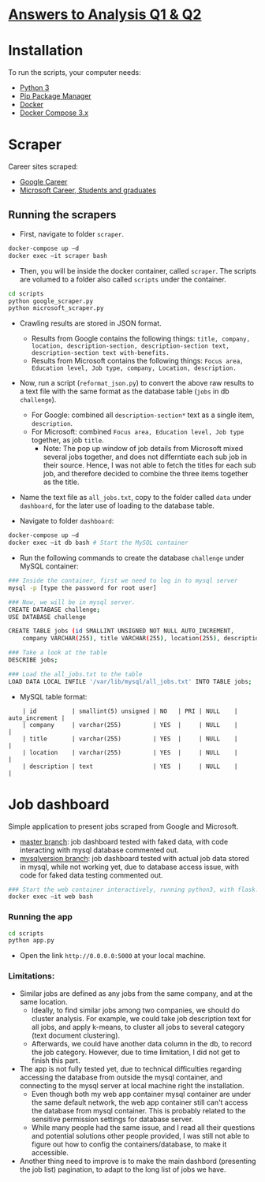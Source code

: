 # [Answers to Analysis Q1 & Q2](https://github.com/LinaQiu/technical_challenge/tree/master/analysis_q1_q2)

# Installation

To run the scripts, your computer needs:

- [Python 3](https://python.org)
- [Pip Package Manager](https://pypi.python.org/pypi)
- [Docker](https://www.docker.com/)
- [Docker Compose 3.x](https://docs.docker.com/compose/compose-file/)

# Scraper

Career sites scraped:
- [Google Career](https://careers.google.com/jobs)
- [Microsoft Career, Students and graduates](https://careers.microsoft.com/students/apply)

## Running the scrapers

- First, navigate to folder `scraper`.

```bash
docker-compose up –d
docker exec –it scraper bash
```

- Then, you will be inside the docker container, called `scraper`. The scripts are volumed to a folder also called `scripts` under the container.

```bash
cd scripts
python google_scraper.py
python microsoft_scraper.py
```

- Crawling results are stored in JSON format. 
	- Results from Google contains the following things: `title, company, location, description-section, description-section text, description-section text with-benefits.`
	- Results from Microsoft contains the following things: `Focus area, Education level, Job type, company, Location, description.`
- Now, run a script (`reformat_json.py`) to convert the above raw results to a text file with the same format as the database table (`jobs` in db `challenge`). 
	- For Google: combined all `description-section*` text as a single item, `description`. 
	- For Microsoft: combined `Focus area, Education level, Job type` together, as job `title`. 
		- Note: The pop up window of job details from Microsoft mixed several jobs together, and does not differntiate each sub job in their source. Hence, I was not able to fetch the titles for each sub job, and therefore decided to combine the three items together as the title.
- Name the text file as `all_jobs.txt`, copy to the folder called `data` under `dashboard`, for the later use of loading to the database table. 

- Navigate to folder `dashboard`:

```bash
docker-compose up –d
docker exec –it db bash	# Start the MySQL container
```

- Run the following commands to create the database `challenge` under MySQL container: 
```bash
### Inside the container, first we need to log in to mysql server
mysql -p [type the password for root user]

### Now, we will be in mysql server. 
CREATE DATABASE challenge;
USE DATABASE challenge

CREATE TABLE jobs (id SMALLINT UNSIGNED NOT NULL AUTO_INCREMENT, 
	company VARCHAR(255), title VARCHAR(255), location(255), description TEXT, primary key (id));

### Take a look at the table
DESCRIBE jobs;

### Load the all_jobs.txt to the table
LOAD DATA LOCAL INFILE '/var/lib/mysql/all_jobs.txt' INTO TABLE jobs;
```

- MySQL table format:
```
	| id          | smallint(5) unsigned | NO   | PRI | NULL    | auto_increment |
	| company     | varchar(255)         | YES  |     | NULL    |                |
	| title       | varchar(255)         | YES  |     | NULL    |                |
	| location    | varchar(255)         | YES  |     | NULL    |                |
	| description | text                 | YES  |     | NULL    |                |

```

# Job dashboard

Simple application to present jobs scraped from Google and Microsoft.
  - [master branch](https://github.com/LinaQiu/technical_challenge): job dashboard tested with faked data, with code interacting with mysql database commented out. 
  - [mysqlversion branch](https://github.com/LinaQiu/technical_challenge/tree/mysqlversion): job dashboard tested with actual job data stored in mysql, while not working yet, due to database access issue, with code for faked data testing commented out. 

```bash
### Start the web container interactively, running python3, with flask.
docker exec –it web bash	
```

### Running the app

```bash
cd scripts
python app.py
```

- Open the link `http://0.0.0.0:5000` at your local machine. 

### Limitations: 
- Similar jobs are defined as any jobs from the same company, and at the same location. 
  - Ideally, to find similar jobs among two companies, we should do cluster analysis. For example, we could take job description text for all jobs, and apply k-means, to cluster all jobs to several category (text document clustering). 
  - Afterwards, we could have another data column in the db, to record the job category. However, due to time limitation, I did not get to finish this part.  
- The app is not fully tested yet, due to technical difficulties regarding accessing the database from outside the mysql container, and connecting to the mysql server at local machine right the installation.
  - Even though both my web app container mysql container are under the same default network, the web app container still can't access the database from mysql container. This is probably related to the sensitive permission settings for database server. 
  - While many people had the same issue, and I read all their questions and potential solutions other people provided, I was still not able to figure out how to config the containers/database, to make it accessible. 
- Another thing need to improve is to make the main dashbord (presenting the job list) pagination, to adapt to the long list of jobs we have. 

